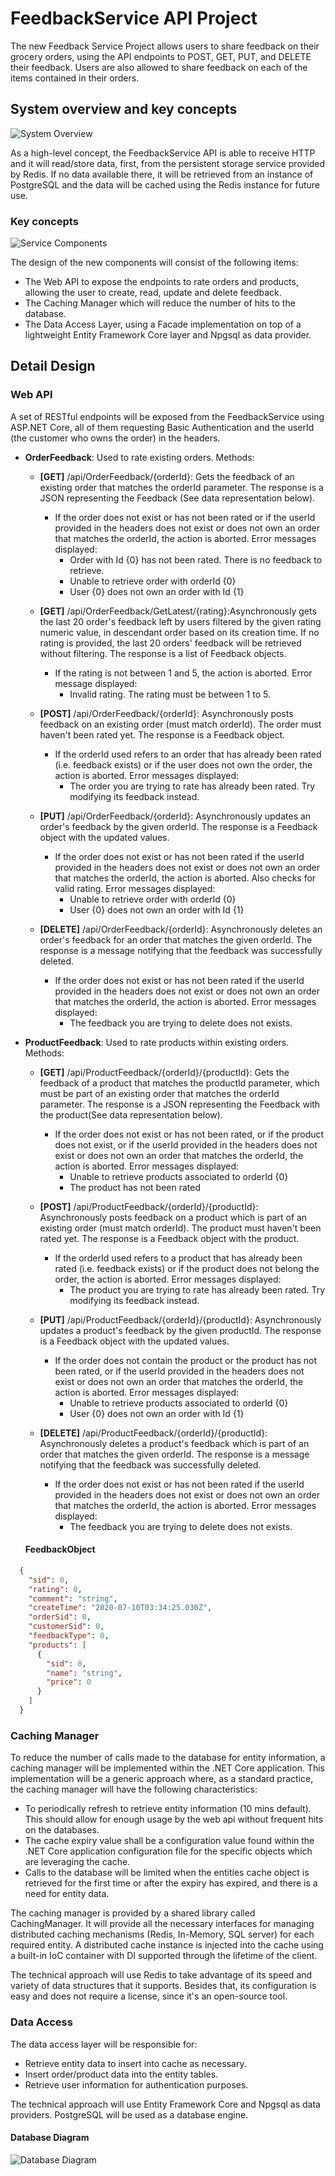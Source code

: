 # FeedbackService API Project
The new Feedback Service Project allows users to share feedback on their grocery orders, using the API endpoints to POST, GET, PUT, and DELETE their feedback.
Users are also allowed to share feedback on each of the items contained in their orders.

## System overview and key concepts
![System Overview](https://github.com/albertxcastro/FeedbackService/blob/master/Diagrams/SystemOverview.png)

As a high-level concept, the FeedbackService API is able to receive HTTP and it will read/store data, first, from the persistent storage service provided by Redis. 
If no data available there, it will be retrieved from an instance of PostgreSQL and the data will be cached using the Redis instance for future use.

### Key concepts
![Service Components](https://github.com/albertxcastro/FeedbackService/blob/master/Diagrams/ServiceComponents.png)

The design of the new components will consist of the following items:
* The Web API to expose the endpoints to rate orders and products, allowing the user to create, read, update and delete feedback.
* The Caching Manager which will reduce the number of hits to the database.
* The Data Access Layer, using a Facade implementation on top of a lightweight Entity Framework Core layer and Npgsql as data provider.

## Detail Design
### Web API
A set of RESTful endpoints will be exposed from the FeedbackService using ASP.NET Core, all of them requesting Basic Authentication and the userId (the customer who owns the order) in the headers.
* **OrderFeedback**: Used to rate existing orders. Methods:
  * **[GET]** /api/OrderFeedback/{orderId}: Gets the feedback of an existing order that matches the orderId parameter. The response is a JSON representing the Feedback (See data representation below).
    * If the order does not exist or has not been rated or if the userId provided in the headers does not exist or does not own an order that matches the orderId, the action is aborted. Error messages displayed:
      * Order with Id {0} has not been rated. There is no feedback to retrieve.
      * Unable to retrieve order with orderId {0}
      * User {0} does not own an order with Id {1}

  * **[GET]** /api/OrderFeedback/GetLatest/{rating}:Asynchronously gets the last 20 order's feedback left by users filtered by the given rating numeric value, 
    in descendant order based on its creation time. If no rating is provided, the last 20 orders' feedback will be retrieved without filtering. 
    The response is a list of Feedback objects.
      * If the rating is not between 1 and 5, the action is aborted. Error message displayed:
        * Invalid rating. The rating must be between 1 to 5.

  * **[POST]** /api/OrderFeedback/{orderId}: Asynchronously posts feedback on an existing order (must match orderId). The order must haven't been rated yet.
  The response is a Feedback object.
    * If the orderId used refers to an order that has already been rated (i.e. feedback exists) or if the user does not own the order, the action is aborted. Error messages displayed:
      * The order you are trying to rate has already been rated. Try modifying its feedback instead.
  
  * **[PUT]** /api/OrderFeedback/{orderId}: Asynchronously updates an order's feedback by the given orderId. The response is a Feedback object with the updated values.
    * If the order does not exist or has not been rated if the userId provided in the headers does not exist or does not own an order that matches the orderId, the action is aborted. 
      Also checks for valid rating. Error messages displayed:
      * Unable to retrieve order with orderId {0}
      * User {0} does not own an order with Id {1}
      
  * **[DELETE]** /api/OrderFeedback/{orderId}: Asynchronously deletes an order's feedback for an order that matches the given orderId. The response is a message notifying that the feedback was successfully deleted.
    * If the order does not exist or has not been rated if the userId provided in the headers does not exist or does not own an order that matches the orderId, the action is aborted. Error messages displayed:
      * The feedback you are trying to delete does not exists.
      
* **ProductFeedback**: Used to rate products within existing orders. Methods:
  * **[GET]** /api/ProductFeedback/{orderId}/{productId}: Gets the feedback of a product that matches the productId parameter, which must be part of an existing order that matches the orderId parameter. The response is a JSON representing the Feedback with the product(See data representation below).
    * If the order does not exist or has not been rated, or if the product does not exist, or if the userId provided in the headers does not exist or does not own an order that matches the orderId, the action is aborted. Error messages displayed:
      * Unable to retrieve products associated to orderId {0}
      * The product has not been rated

  * **[POST]** /api/ProductFeedback/{orderId}/{productId}: Asynchronously posts feedback on a product which is part of an existing order (must match orderId). The product must haven't been rated yet.
  The response is a Feedback object with the product.
    * If the orderId used refers to a product that has already been rated (i.e. feedback exists) or if the product does not belong the order, the action is aborted. Error messages displayed:
      * The product you are trying to rate has already been rated. Try modifying its feedback instead.
  
  * **[PUT]** /api/ProductFeedback/{orderId}/{productId}: Asynchronously updates a product's feedback by the given productId. The response is a Feedback object with the updated values.
    * If the order does not contain the product or the product has not been rated, or if the userId provided in the headers does not exist or does not own an order that matches the orderId, the action is aborted. Error messages displayed:
      * Unable to retrieve products associated to orderId {0}
      * User {0} does not own an order with Id {1}
      
  * **[DELETE]** /api/ProductFeedback/{orderId}/{productId}: Asynchronously deletes a product's feedback which is part of an order that matches the given orderId. The response is a message notifying that the feedback was successfully deleted.
    * If the order does not exist or has not been rated if the userId provided in the headers does not exist or does not own an order that matches the orderId, the action is aborted. Error messages displayed:
      * The feedback you are trying to delete does not exists.
      
  #### FeedbackObject
```json
  {
    "sid": 0,
    "rating": 0,
    "comment": "string",
    "createTime": "2020-07-10T03:34:25.030Z",
    "orderSid": 0,
    "customerSid": 0,
    "feedbackType": 0,
    "products": [
      {
        "sid": 0,
        "name": "string",
        "price": 0
      }
    ]
  }
```

### Caching Manager
To reduce the number of calls made to the database for entity information, a caching manager will be implemented within the .NET Core application. This implementation will be a generic approach where, 
as a standard practice, the caching manager will have the following characteristics:
  * To periodically refresh to retrieve entity information (10 mins default). This should allow for enough usage by the web api without frequent hits on the databases.
  * The cache expiry value shall be a configuration value found within the .NET Core application configuration file for the specific objects which are leveraging the cache.
  * Calls to the database will be limited when the entities cache object is retrieved for the first time or after the expiry has expired, and there is a need for entity data.

The caching manager is provided by a shared library called CachingManager. It will provide all the necessary interfaces for managing distributed caching mechanisms (Redis, In-Memory, SQL server) for each required entity. 
A distributed cache instance is injected into the cache using a built-in IoC container with DI supported through the lifetime of the client. 

The technical approach will use Redis to take advantage of its speed and variety of data structures that it supports. Besides that, its configuration is easy and does not require a license, since it's an open-source tool.

### Data Access
The data access layer will be responsible for:
  * Retrieve entity data to insert into cache as necessary.
  * Insert order/product data into the entity tables.
  * Retrieve user information for authentication purposes.

The technical approach will use Entity Framework Core and Npgsql as data providers. PostgreSQL will be used as a database engine.

#### Database Diagram
![Database Diagram](https://github.com/albertxcastro/FeedbackService/blob/master/Diagrams/databaseDiagram.png)
